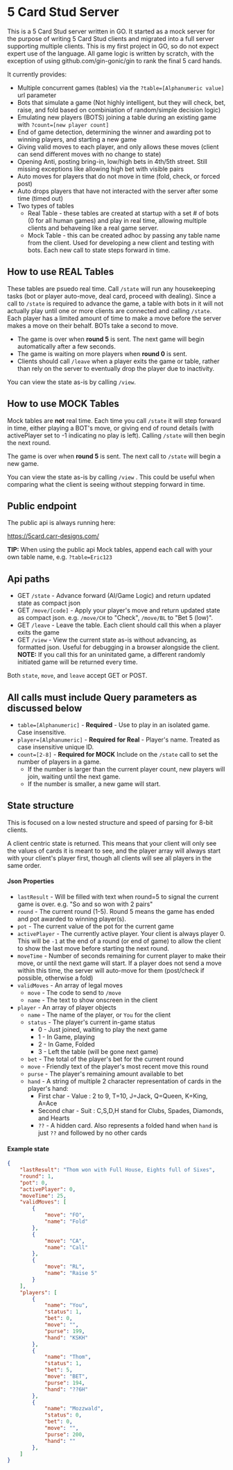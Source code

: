 # 5 Card Stud Server
This is a 5 Card Stud server written in GO. It started as a mock server for the purpose of writing 5 Card Stud clients and migrated into a full server supporting multiple clients. This is my first project in GO, so do not expect expert use of the language.  All game logic is written by scratch, with the exception of using github.com/gin-gonic/gin to rank the final 5 card hands.

It currently provides:
* Multiple concurrent games (tables) via the `?table=[Alphanumeric value]` url parameter
* Bots that simulate a game (Not highly intelligent, but they will check, bet, raise, and fold based on combiniation of random/simple decision logic)
* Emulating new players (BOTS) joining a table during an existing game with `?count=[new player count]`
* End of game detection, determining the winner and awarding pot to winning players, and starting a new game
* Giving valid moves to each player, and only allows these moves (client can send different moves with no change to state)
* Opening Anti, posting bring-in, low/high bets in 4th/5th street. Still missing exceptions like allowing high bet with visible pairs
* Auto moves for players that do not move in time (fold, check, or forced post)
* Auto drops players that have not interacted with the server after some time (timed out)
* Two types of tables
  * Real Table - these tables are created at startup with a set # of bots (0 for all human games) and play in real time, allowing multiple clients and behaveing like a real game server. 
  * Mock Table - this can be created adhoc by passing any table name from the client. Used for developing a new client and testing with bots. Each new call to state steps forward in time.

## How to use REAL Tables

These tables are psuedo real time. Call `/state` will run any housekeeping tasks (bot or player auto-move, deal card, proceed with dealing). Since a call to `/state` is required to advance the game, a table with bots in it will not actually play until one or more clients are connected and calling `/state`. Each player has a limited amount of time to make a move before the server makes a move on their behalf. BOTs take a second to move.

* The game is over when **round 5** is sent. The next game will begin automatically after a few seconds.
* The game is waiting on more players when **round 0** is sent.
* Clients should call `/leave` when a player exits the game or table, rather than rely on the server to eventually drop the player due to inactivity.

You can view the state as-is by calling `/view`.


## How to use MOCK Tables

Mock tables are **not** real time. Each time you call ``/state`` it will step forward in time, either playing a BOT's move, or giving end of round details (with activePlayer set to -1 indicating no play is left). Calling ``/state`` will then begin the next round.

The game is over when **round 5** is sent. The next call to ``/state`` will begin a new game.

You can view the state as-is by calling `/view` . This could be useful when comparing what the client is seeing without stepping forward in time.


## Public endpoint

The public api is always running here:

https://5card.carr-designs.com/

**TIP:** When using the public api Mock tables, append each call with your own table name, e.g. `?table=Eric123` 

## Api paths

* GET `/state` - Advance forward (AI/Game Logic) and return updated state as compact json
* GET ``/move/[code]`` - Apply your player's move and return updated state as compact json. e.g. ``/move/CH`` to "Check", ``/move/BL`` to "Bet 5 (low)".
* GET `/leave` - Leave the table. Each client should call this when a player exits the game
* GET `/view` - View the current state as-is without advancing, as formatted json. Useful for debugging in a browser alongside the client. **NOTE:** If you call this for an uninitated game, a different randomly initiated game will be returned every time.

Both `state`, `move`, and `leave`  accept GET or POST.

## All calls must include Query parameters as discussed below
* `table=[Alphanumeric]` - **Required** - Use to play in an isolated game. Case insensitive.
* `player=[Alphanumeric]` - **Required for Real** - Player's name. Treated as case insensitive unique ID.
* `count=[2-8]` - **Required for MOCK** Include on the `/state` call to set the number of players in a game. 
    * If the number is larger than the current player count, new players will join, waiting until the next game.
    * If the number is smaller, a new game will start.

## State structure
This is focused on a low nested structure and speed of parsing for 8-bit clients.

A client centric state is returned. This means that your client will only see the values of cards it is meant to see, and the player array will always start with your client's player first, though all clients will see all players in the same order.

#### Json Properties

* `lastResult` - Will be filled with text when round=5 to signal the current game is over. e.g. "So and so won with 2 pairs"
* `round` - The current round (1-5). Round 5 means the game has ended and pot awarded to winning player(s).
* `pot` - The current value of the pot for the current game
* `activePlayer` - The currently active player. Your client is always player 0. This will be `-1` at the end of a round (or end of game) to allow the client to show the last move before starting the next round.
* `moveTime` - Number of seconds remaining for current player to make their move, or until the next game will start. If a player does not send a move within this time, the server will auto-move for them (post/check if possible, otherwise a fold)
* `validMoves` - An array of legal moves
    * `move` - The code to send to `/move`
    * `name` - The text to show onscreen in the client
* `player` - An array of player objects
    * `name` - The name of the player, or `You` for the client
    * `status` - The player's current in-game status
        * 0 - Just joined, waiting to play the next game
        * 1 - In Game, playing
        * 2 - In Game, Folded
        * 3 - Left the table (will be gone next game)
    * `bet` - The total of the player's bet for the current round
    * `move` - Friendly text of the player's most recent move this round
    * `purse` - The player's remaining amount available to bet
    * `hand` - A string of multiple 2 character representation of cards in the player's hand:
        * First char - Value : 2 to 9, T=10, J=Jack, Q=Queen, K=King, A=Ace
        * Second char - Suit : C,S,D,H stand for Clubs, Spades, Diamonds, and Hearts
        * `??` - A hidden card. Also represents a folded hand when `hand` is just `??` and followed by no other cards
    
    

#### Example state

```json
{
    "lastResult": "Thom won with Full House, Eights full of Sixes",
    "round": 1,
    "pot": 0,
    "activePlayer": 0,
    "moveTime": 25,
    "validMoves": [
        {
            "move": "FO",
            "name": "Fold"
        },
        {
            "move": "CA",
            "name": "Call"
        },
        {
            "move": "RL",
            "name": "Raise 5"
        }
    ],
    "players": [
        {
            "name": "You",
            "status": 1,
            "bet": 0,
            "move": "",
            "purse": 199,
            "hand": "KSKH"
        },
        {
            "name": "Thom",
            "status": 1,
            "bet": 5,
            "move": "BET",
            "purse": 194,
            "hand": "??6H"
        },
        {
            "name": "Mozzwald",
            "status": 0,
            "bet": 0,
            "move": "",
            "purse": 200,
            "hand": ""
        },
    ]
}
```
